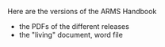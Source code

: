 Here are the versions of the ARMS Handbook<br>
- the PDFs of the different releases
- the "living" document, word file
